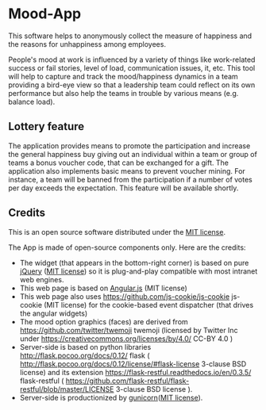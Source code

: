 # Mood-App
This software helps to anonymously collect the measure of happiness
  and the reasons for unhappiness among employees.

People's mood at work is influenced by a variety of things like work-related
  success or fail stories, level of load, communication issues, it, etc. This
  tool will help to capture and track the mood/happiness dynamics in a team
  providing a bird-eye view so that a leadership team could reflect on its own
  performance but also help the teams in trouble by various means
  (e.g. balance load).

## Lottery feature
The application provides means to promote the participation and increase the
  general happiness buy giving out an individual within a team or group of teams
  a bonus voucher code, that can be exchanged for a gift. The application also
  implements basic means to prevent voucher mining. For instance, a team will
  be banned from the participation if a number of votes per day exceeds the
  expectation. This feature will be available shortly.

## Credits
This is an open source software distributed under the [MIT license](https://opensource.org/licenses/MIT).

The App is made of open-source components only. Here are the credits:

* The widget (that appears in the bottom-right corner) is based on pure [jQuery](https://jquery.org) ([MIT license](https://jquery.org/license/)) so it is plug-and-play compatible with most intranet web engines.
* This web page is based on [Angular.js](https://angularjs.org/) (MIT license)
* This web page also uses  https://github.com/js-cookie/js-cookie js-cookie  (MIT license) for the cookie-based event dispatcher (that drives the angular widgets)
* The mood option graphics (faces) are derived from  https://github.com/twitter/twemoji twemoji  (licensed by Twitter Inc under  https://creativecommons.org/licenses/by/4.0/ CC-BY 4.0 )
* Server-side is based on python libraries  http://flask.pocoo.org/docs/0.12/ flask  ( http://flask.pocoo.org/docs/0.12/license/#flask-license 3-clause BSD license) and its extension  https://flask-restful.readthedocs.io/en/0.3.5/ flask-restful ( https://github.com/flask-restful/flask-restful/blob/master/LICENSE 3-clause BSD license ).
* Server-side is productionized by [gunicorn](http://gunicorn.org/)([MIT license](https://github.com/benoitc/gunicorn/blob/master/LICENSE)).
